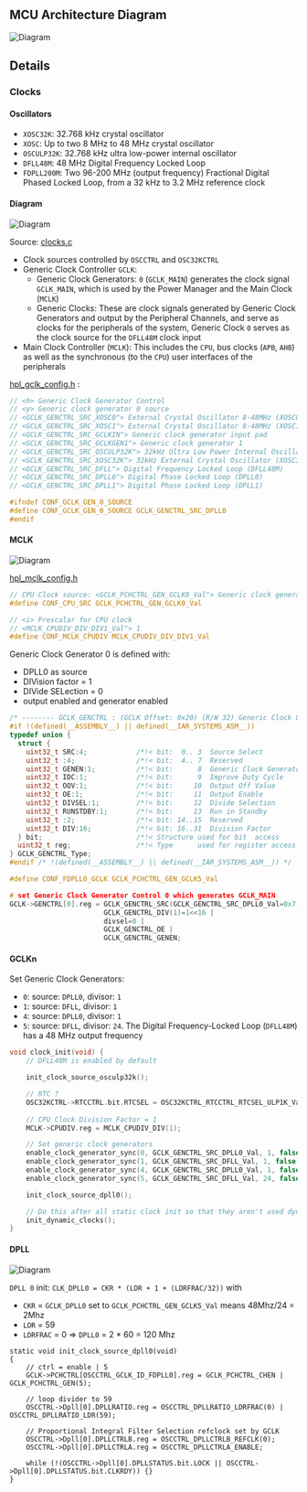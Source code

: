## MCU Architecture Diagram

![Diagram](https://raw.githubusercontent.com/shazz/MicroPython-CircuitPython-Experiments/master/wiki/images/pygamer/diagram.png)

## Details

### Clocks

#### Oscillators

 * `XOSC32K`: 32.768 kHz crystal oscillator
 * `XOSC`: Up to two 8 MHz to 48 MHz crystal oscillator
 * `OSCULP32K`: 32.768 kHz ultra low-power internal oscillator
 * `DFLL48M`: 48 MHz Digital Frequency Locked Loop
 * `FDPLL200M`: Two 96-200 MHz (output frequency) Fractional Digital Phased Locked Loop, from a 32 kHz to 3.2 MHz reference clock

#### Diagram

![Diagram](https://raw.githubusercontent.com/shazz/MicroPython-CircuitPython-Experiments/master/wiki/images/pygamer/samd51_clks.png)

Source: [clocks.c](https://github.com/adafruit/samd-peripherals/blob/83a4759d186574d8034435cd2303def85e4ed793/samd/samd51/clocks.c)

 * Clock sources controlled by `OSCCTRL` and `OSC32KCTRL`
 * Generic Clock Controller `GCLK`:
   * Generic Clock Generators: `0` (`GCLK_MAIN`) generates the clock signal `GCLK_MAIN`, which is used by the Power Manager and the Main Clock (`MCLK`)
   * Generic Clocks: These are clock signals generated by Generic Clock Generators and output by the Peripheral Channels, and serve as clocks for the peripherals of the system, Generic Clock `0` serves as the clock source for the `DFLL48M` clock input
 * Main Clock Controller (`MCLK`): This includes the `CPU`, bus clocks (`APB`, `AHB`) as well as the synchronous (to the `CPU`) user interfaces of the peripherals  
   
[hpl_gclk_config.h](https://github.com/adafruit/circuitpython/blob/master/ports/atmel-samd/asf4_conf/samd51/hpl_gclk_config.h)  : 
````C
// <h> Generic Clock Generator Control
// <y> Generic clock generator 0 source
// <GCLK_GENCTRL_SRC_XOSC0"> External Crystal Oscillator 8-48MHz (XOSC0)
// <GCLK_GENCTRL_SRC_XOSC1"> External Crystal Oscillator 8-48MHz (XOSC1)
// <GCLK_GENCTRL_SRC_GCLKIN"> Generic clock generator input pad
// <GCLK_GENCTRL_SRC_GCLKGEN1"> Generic clock generator 1
// <GCLK_GENCTRL_SRC_OSCULP32K"> 32kHz Ultra Low Power Internal Oscillator (OSCULP32K)
// <GCLK_GENCTRL_SRC_XOSC32K"> 32kHz External Crystal Oscillator (XOSC32K)
// <GCLK_GENCTRL_SRC_DFLL"> Digital Frequency Locked Loop (DFLL48M)
// <GCLK_GENCTRL_SRC_DPLL0"> Digital Phase Locked Loop (DPLL0)
// <GCLK_GENCTRL_SRC_DPLL1"> Digital Phase Locked Loop (DPLL1)

#ifndef CONF_GCLK_GEN_0_SOURCE
#define CONF_GCLK_GEN_0_SOURCE GCLK_GENCTRL_SRC_DPLL0
#endif
````

#### MCLK

![Diagram](https://raw.githubusercontent.com/shazz/MicroPython-CircuitPython-Experiments/master/wiki/images/pygamer/mclk.png)

[hpl_mclk_config.h](https://github.com/adafruit/circuitpython/blob/master/ports/atmel-samd/asf4_conf/samd51/hpl_mclk_config.h)
````C
// CPU Clock source: <GCLK_PCHCTRL_GEN_GCLK0_Val"> Generic clock generator 0
#define CONF_CPU_SRC GCLK_PCHCTRL_GEN_GCLK0_Val

// <i> Prescalar for CPU clock
// <MCLK_CPUDIV_DIV_DIV1_Val"> 1
#define CONF_MCLK_CPUDIV MCLK_CPUDIV_DIV_DIV1_Val
````

Generic Clock Generator 0 is defined with:
 * DPLL0 as source
 * DIVision factor  = 1
 * DIVide SELection = 0
 * output enabled and generator enabled
````C
/* -------- GCLK_GENCTRL : (GCLK Offset: 0x20) (R/W 32) Generic Clock Generator Control -------- */
#if !(defined(__ASSEMBLY__) || defined(__IAR_SYSTEMS_ASM__))
typedef union {
  struct {
    uint32_t SRC:4;            /*!< bit:  0.. 3  Source Select                      */
    uint32_t :4;               /*!< bit:  4.. 7  Reserved                           */
    uint32_t GENEN:1;          /*!< bit:      8  Generic Clock Generator Enable     */
    uint32_t IDC:1;            /*!< bit:      9  Improve Duty Cycle                 */
    uint32_t OOV:1;            /*!< bit:     10  Output Off Value                   */
    uint32_t OE:1;             /*!< bit:     11  Output Enable                      */
    uint32_t DIVSEL:1;         /*!< bit:     12  Divide Selection                   */
    uint32_t RUNSTDBY:1;       /*!< bit:     13  Run in Standby                     */
    uint32_t :2;               /*!< bit: 14..15  Reserved                           */
    uint32_t DIV:16;           /*!< bit: 16..31  Division Factor                    */
  } bit;                       /*!< Structure used for bit  access                  */
  uint32_t reg;                /*!< Type      used for register access              */
} GCLK_GENCTRL_Type;
#endif /* !(defined(__ASSEMBLY__) || defined(__IAR_SYSTEMS_ASM__)) */

#define CONF_FDPLL0_GCLK GCLK_PCHCTRL_GEN_GCLK5_Val

# set Generic Clock Generator Control 0 which generates GCLK_MAIN
GCLK->GENCTRL[0].reg = GCLK_GENCTRL_SRC(GCLK_GENCTRL_SRC_DPLL0_Val=0x7) | 
                       GCLK_GENCTRL_DIV(1)=1<<16 | 
                       divsel=0 | 
                       GCLK_GENCTRL_OE | 
                       GCLK_GENCTRL_GENEN;
````    

#### GCLKn

Set Generic Clock Generators:
 * `0`: source: `DPLL0`, divisor: `1`
 * `1`: source: `DFLL`, divisor: `1`
 * `4`: source: `DPLL0`, divisor: `1`
 * `5`: source: `DFLL`, divisor: `24`. The Digital Frequency-Locked Loop (`DFLL48M`) has a 48 MHz output frequency

````C
void clock_init(void) {
    // DFLL48M is enabled by default

    init_clock_source_osculp32k();

    // RTC ?
    OSC32KCTRL->RTCCTRL.bit.RTCSEL = OSC32KCTRL_RTCCTRL_RTCSEL_ULP1K_Val;
  
    // CPU Clock Division Factor = 1
    MCLK->CPUDIV.reg = MCLK_CPUDIV_DIV(1);

    // Set generic clock generators
    enable_clock_generator_sync(0, GCLK_GENCTRL_SRC_DPLL0_Val, 1, false);
    enable_clock_generator_sync(1, GCLK_GENCTRL_SRC_DFLL_Val, 1, false);
    enable_clock_generator_sync(4, GCLK_GENCTRL_SRC_DPLL0_Val, 1, false);
    enable_clock_generator_sync(5, GCLK_GENCTRL_SRC_DFLL_Val, 24, false);

    init_clock_source_dpll0();

    // Do this after all static clock init so that they aren't used dynamically.
    init_dynamic_clocks();
}
````

#### DPLL

![Diagram](https://raw.githubusercontent.com/shazz/MicroPython-CircuitPython-Experiments/master/wiki/images/pygamer/dpll.png)

`DPLL 0` init: `CLK_DPLL0 = CKR * (LDR + 1 + (LDRFRAC/32))` with
 * `CKR` = `GCLK_DPLL0` set to `GCLK_PCHCTRL_GEN_GCLK5_Val` means 48Mhz/24 = 2Mhz
 * `LDR` = 59
 * `LDRFRAC` = 0
 => `DPLL0` = 2 * 60 = 120 Mhz

````
static void init_clock_source_dpll0(void)
{
    // ctrl = enable | 5
    GCLK->PCHCTRL[OSCCTRL_GCLK_ID_FDPLL0].reg = GCLK_PCHCTRL_CHEN | GCLK_PCHCTRL_GEN(5);
    
    // loop divider to 59
    OSCCTRL->Dpll[0].DPLLRATIO.reg = OSCCTRL_DPLLRATIO_LDRFRAC(0) | OSCCTRL_DPLLRATIO_LDR(59);
    
    // Proportional Integral Filter Selection refclock set by GCLK
    OSCCTRL->Dpll[0].DPLLCTRLB.reg = OSCCTRL_DPLLCTRLB_REFCLK(0);
    OSCCTRL->Dpll[0].DPLLCTRLA.reg = OSCCTRL_DPLLCTRLA_ENABLE;

    while (!(OSCCTRL->Dpll[0].DPLLSTATUS.bit.LOCK || OSCCTRL->Dpll[0].DPLLSTATUS.bit.CLKRDY)) {}
}
````
